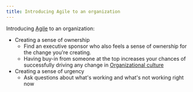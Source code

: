 ```yaml
---
title: Introducing Agile to an organization
---
```

Introducing [Agile](danielesalvatore/.trash/agile.md) to an organization:
- Creating a sense of ownership
	- Find an executive sponsor who also feels a sense of ownership for the change you're creating.
	- Having buy-in from someone at the top increases your chances of successfully driving any change in [Organizational culture](danielesalvatore/project-management/foundations-of-project-management/organisational-structure-and-culture/organizational-culture.md)
- Creating a sense of urgency
	- Ask questions about what's working and what's not working right now